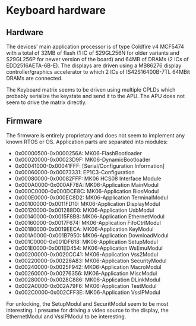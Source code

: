# Keyboard hardware

## Hardware

The devices' main application processor is of type Coldfire v4 MCF5474 with a total of 32MB of flash (1 IC of S29GL256N for older variants and S29GL256P for newer version of the board) and 64MB of DRAMs (2 ICs of EDD2516AETA-6B-E). The displays are driven using a MB86276 display controller/graphics accelerator to which 2 ICs of IS42S16400B-7TL 64MBit DRAMs are connected.

The Keyboard matrix seems to be driven using multiple CPLDs which probably serialize the keystate and send it to the APU. The APU does not seem to drive the matrix directly.

## Firmware

The firmware is entirely proprietary and does not seem to implement any known RTOS or OS. Application parts are separated into modules:

* 0x00000500-0x0000256A: MK06-FlashBootloader
* 0x00020000-0x00023D9F: MK06-DynamicBootloader
* 0x00041000-0x00041FFF: [Serial/Configuration Information]
* 0x00060000-0x00073331: EP1C3-Configuration
* 0x00080000-0x00082FFF: MK06 HCS08 Interface Module
* 0x000A0000-0x000AF78A: MK06-Application MainModul
* 0x000C0000-0x000DCE8C: MK06-Application BiosModul
* 0x000E0000-0x000EC8D2: MK06-Application TerminalModul
* 0x00100000-0x0011FD10: MK06-Application DisplayModul
* 0x00120000-0x001288D0: MK06-Application UsbModul
* 0x00140000-0x0015F8B8: MK06-Application EthernetModul
* 0x00160000-0x0017F674: MK06-Application FifoCtrlModul
* 0x00180000-0x0019EECA: MK06-Application KeyModul
* 0x001A0000-0x001B7950: MK06-Application DownloadModul
* 0x001C0000-0x001DF618: MK06-Application SetupModul
* 0x001E0000-0x001ED454: MK06-Application WsEmuModul
* 0x00200000-0x0020CC41: MK06-Application Vss2Modul
* 0x00220000-0x00226A83: MK06-Application SecurityModul
* 0x00240000-0x0025F942: MK06-Application MacroModul
* 0x00260000-0x00276356: MK06-Application MiscModul
* 0x00280000-0x0028C886: MK06-Application DLinkModul
* 0x002A0000-0x002A79F6: MK06-Application TestModul
* 0x002C0000-0x002CFF3E: MK06-Application VssIPModul

For unlocking, the SetupModul and SecuritModul seem to be most interesting. I presume for driving a video source to the display, the EthernetModul and VssIPModul to be interesting.
